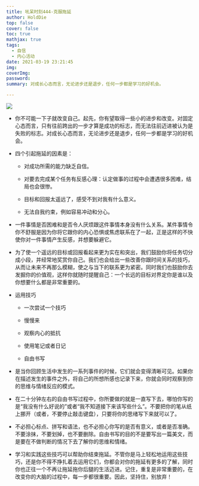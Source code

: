 ```yaml
---
title: 吼呆时刻444-克服拖延
author: HoldDie
top: false
cover: false
toc: true
mathjax: true
tags:
  - 自信
  - 内心活动
date: 2021-03-19 23:21:45
img:
coverImg:
password:
summary: 对成长心态而言，无论进步还是退步，任何一步都是学习的好机会。

---
```


![](https://cdn.jsdelivr.net/gh/asxing/img1/20210319232256.png)

- 你不可能一下子就改变自己。起先，你有望取得一些小的进步和改变。对固定心态而言，只有往前跨出的一步才算是成功的标志，而无法往前迈进被认为是失败的标志。对成长心态而言，无论进步还是退步，任何一步都是学习的好机会。

- 四个引起拖延的因素是：

  - 对成功所需的能力缺乏自信。

  - 对要去完成某个任务有反感心理：认定做事的过程中会遭遇很多困难，结局也会很惨。

  - 目标和回报太遥远了，感受不到对我有什么意义。

  - 无法自我约束，例如容易冲动和分心。

- 一件事情是否困难和是否令人厌烦跟这件事情本身没有什么关系。某件事情令你不舒服是因为你将它跟你的内心恐惧或焦虑联系在了一起，正是这样的不快使你对一件事情产生反感，并想要躲避它。

- 为了使一个遥远的目标或回报看起来更为实在和突出，我们鼓励你将任务切分成小段，并经常地奖赏你自己。我们也会给出一些改善你跟时间关系的技巧，从而让未来不再那么模糊，使之与当下的联系更为紧密。同时我们也鼓励你去发掘你的价值观，这样你就随时提醒自己：一个长远的目标对界定你是谁以及你想要什么都是非常重要的。

- 运用技巧

  - 一次尝试一个技巧

  - 慢慢来

  - 观察内心的抵抗

  - 使用笔记或者日记

  - 自由书写

- 是当你回顾生活中发生的一系列事件的时候，它们就会变得清晰可见。如果你在描述发生的事件之外，将自己的所想所感也记录下来，你就会同时观察到你的思维与情绪反应的模式。

- 在二十分钟左右的自由书写过程中，你所要做的就是一直写下去，哪怕你写的是“我没有什么好说的”或者“我不知道接下来该写些什么”。不要把你的笔从纸上挪开（或者，不要停止敲击键盘），只要将你的思绪写下来就可以了。

- 不必担心标点、拼写和语法，也不必担心你写的是否有意义，或者是否准确。不要涂抹，不要划掉，也不要删除。自由书写的目的不是要写出一篇美文，而是要在不做判断的情况下去了解你的思维和情绪。

- 学习和实践这些技巧可以帮助你结束拖延。不管你是马上轻松地运用这些技巧，还是你不得不挣扎着去运用它们，你都会对你的拖延有更多的了解，同时你也正往一个不再让拖延拖你后腿的生活迈进。记住，重复是非常重要的，在改变你的大脑的过程中，每一步都很重要。因此，坚持住，别放弃！